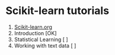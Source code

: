 Scikit-learn tutorials
======================

1. [Scikit-learn.org](http://scikit-learn.org/stable/tutorial/index.html)
  1. Introduction 			[OK]
  2. Statistical Learning 	[  ]
  3. Working with text data [  ]